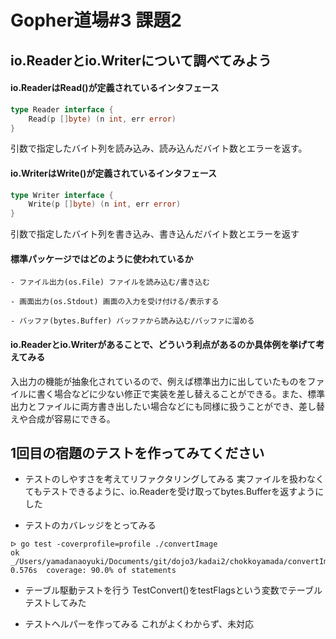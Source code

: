 # Gopher道場#3 課題2

## io.Readerとio.Writerについて調べてみよう

#### io.ReaderはRead()が定義されているインタフェース

```go
type Reader interface {
	Read(p []byte) (n int, err error)
}
```
引数で指定したバイト列を読み込み、読み込んだバイト数とエラーを返す。


#### io.WriterはWrite()が定義されているインタフェース

```go
type Writer interface {
    Write(p []byte) (n int, err error)
}
```
引数で指定したバイト列を書き込み、書き込んだバイト数とエラーを返す


#### 標準パッケージではどのように使われているか

    - ファイル出力(os.File) ファイルを読み込む/書き込む

    - 画面出力(os.Stdout) 画面の入力を受け付ける/表示する
    
    - バッファ(bytes.Buffer) バッファから読み込む/バッファに溜める

#### io.Readerとio.Writerがあることで、どういう利点があるのか具体例を挙げて考えてみる

入出力の機能が抽象化されているので、例えば標準出力に出していたものをファイルに書く場合などに少ない修正で実装を差し替えることができる。また、標準出力とファイルに両方書き出したい場合などにも同様に扱うことができ、差し替えや合成が容易にできる。



## 1回目の宿題のテストを作ってみてください
* テストのしやすさを考えてリファクタリングしてみる
実ファイルを扱わなくてもテストできるように、io.Readerを受け取ってbytes.Bufferを返すようにした

* テストのカバレッジをとってみる

```
ᐅ go test -coverprofile=profile ./convertImage
ok _/Users/yamadanaoyuki/Documents/git/dojo3/kadai2/chokkoyamada/convertImage	0.576s	coverage: 90.0% of statements
```

* テーブル駆動テストを行う
TestConvert()をtestFlagsという変数でテーブルテストしてみた

* テストヘルパーを作ってみる
これがよくわからず、未対応


